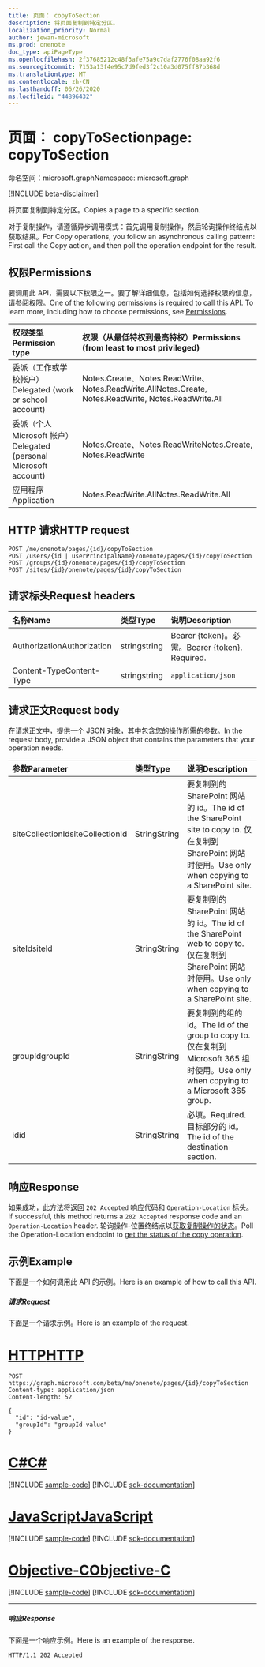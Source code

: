 ```yaml
---
title: 页面： copyToSection
description: 将页面复制到特定分区。
localization_priority: Normal
author: jewan-microsoft
ms.prod: onenote
doc_type: apiPageType
ms.openlocfilehash: 2f37685212c48f3afe75a9c7daf2776f08aa92f6
ms.sourcegitcommit: 7153a13f4e95c7d9fed3f2c10a3d075ff87b368d
ms.translationtype: MT
ms.contentlocale: zh-CN
ms.lasthandoff: 06/26/2020
ms.locfileid: "44896432"
---
```

# <a name="page-copytosection"></a><span data-ttu-id="1360c-103">页面： copyToSection</span><span class="sxs-lookup"><span data-stu-id="1360c-103">page: copyToSection</span></span>

<span data-ttu-id="1360c-104">命名空间：microsoft.graph</span><span class="sxs-lookup"><span data-stu-id="1360c-104">Namespace: microsoft.graph</span></span>

[!INCLUDE [beta-disclaimer](../../includes/beta-disclaimer.md)]

<span data-ttu-id="1360c-105">将页面复制到特定分区。</span><span class="sxs-lookup"><span data-stu-id="1360c-105">Copies a page to a specific section.</span></span>

<span data-ttu-id="1360c-106">对于复制操作，请遵循异步调用模式：首先调用复制操作，然后轮询操作终结点以获取结果。</span><span class="sxs-lookup"><span data-stu-id="1360c-106">For Copy operations, you follow an asynchronous calling pattern:  First call the Copy action, and then poll the operation endpoint for the result.</span></span>

## <a name="permissions"></a><span data-ttu-id="1360c-107">权限</span><span class="sxs-lookup"><span data-stu-id="1360c-107">Permissions</span></span>
<span data-ttu-id="1360c-p101">要调用此 API，需要以下权限之一。要了解详细信息，包括如何选择权限的信息，请参阅[权限](/graph/permissions-reference)。</span><span class="sxs-lookup"><span data-stu-id="1360c-p101">One of the following permissions is required to call this API. To learn more, including how to choose permissions, see [Permissions](/graph/permissions-reference).</span></span>

|<span data-ttu-id="1360c-110">权限类型</span><span class="sxs-lookup"><span data-stu-id="1360c-110">Permission type</span></span>      | <span data-ttu-id="1360c-111">权限（从最低特权到最高特权）</span><span class="sxs-lookup"><span data-stu-id="1360c-111">Permissions (from least to most privileged)</span></span>              |
|:--------------------|:---------------------------------------------------------|
|<span data-ttu-id="1360c-112">委派（工作或学校帐户）</span><span class="sxs-lookup"><span data-stu-id="1360c-112">Delegated (work or school account)</span></span> | <span data-ttu-id="1360c-113">Notes.Create、Notes.ReadWrite、Notes.ReadWrite.All</span><span class="sxs-lookup"><span data-stu-id="1360c-113">Notes.Create, Notes.ReadWrite, Notes.ReadWrite.All</span></span>    |
|<span data-ttu-id="1360c-114">委派（个人 Microsoft 帐户）</span><span class="sxs-lookup"><span data-stu-id="1360c-114">Delegated (personal Microsoft account)</span></span> | <span data-ttu-id="1360c-115">Notes.Create、Notes.ReadWrite</span><span class="sxs-lookup"><span data-stu-id="1360c-115">Notes.Create, Notes.ReadWrite</span></span>    |
|<span data-ttu-id="1360c-116">应用程序</span><span class="sxs-lookup"><span data-stu-id="1360c-116">Application</span></span> | <span data-ttu-id="1360c-117">Notes.ReadWrite.All</span><span class="sxs-lookup"><span data-stu-id="1360c-117">Notes.ReadWrite.All</span></span> |

## <a name="http-request"></a><span data-ttu-id="1360c-118">HTTP 请求</span><span class="sxs-lookup"><span data-stu-id="1360c-118">HTTP request</span></span>
<!-- { "blockType": "ignored" } -->
```http
POST /me/onenote/pages/{id}/copyToSection
POST /users/{id | userPrincipalName}/onenote/pages/{id}/copyToSection
POST /groups/{id}/onenote/pages/{id}/copyToSection
POST /sites/{id}/onenote/pages/{id}/copyToSection
```
## <a name="request-headers"></a><span data-ttu-id="1360c-119">请求标头</span><span class="sxs-lookup"><span data-stu-id="1360c-119">Request headers</span></span>
| <span data-ttu-id="1360c-120">名称</span><span class="sxs-lookup"><span data-stu-id="1360c-120">Name</span></span>       | <span data-ttu-id="1360c-121">类型</span><span class="sxs-lookup"><span data-stu-id="1360c-121">Type</span></span> | <span data-ttu-id="1360c-122">说明</span><span class="sxs-lookup"><span data-stu-id="1360c-122">Description</span></span>|
|:---------------|:--------|:----------|
| <span data-ttu-id="1360c-123">Authorization</span><span class="sxs-lookup"><span data-stu-id="1360c-123">Authorization</span></span>  | <span data-ttu-id="1360c-124">string</span><span class="sxs-lookup"><span data-stu-id="1360c-124">string</span></span>  | <span data-ttu-id="1360c-p102">Bearer {token}。必需。</span><span class="sxs-lookup"><span data-stu-id="1360c-p102">Bearer {token}. Required.</span></span> |
| <span data-ttu-id="1360c-127">Content-Type</span><span class="sxs-lookup"><span data-stu-id="1360c-127">Content-Type</span></span> | <span data-ttu-id="1360c-128">string</span><span class="sxs-lookup"><span data-stu-id="1360c-128">string</span></span> | `application/json` |

## <a name="request-body"></a><span data-ttu-id="1360c-129">请求正文</span><span class="sxs-lookup"><span data-stu-id="1360c-129">Request body</span></span>
<span data-ttu-id="1360c-130">在请求正文中，提供一个 JSON 对象，其中包含您的操作所需的参数。</span><span class="sxs-lookup"><span data-stu-id="1360c-130">In the request body, provide a JSON object that contains the parameters that your operation needs.</span></span>

| <span data-ttu-id="1360c-131">参数</span><span class="sxs-lookup"><span data-stu-id="1360c-131">Parameter</span></span>    | <span data-ttu-id="1360c-132">类型</span><span class="sxs-lookup"><span data-stu-id="1360c-132">Type</span></span>   |<span data-ttu-id="1360c-133">说明</span><span class="sxs-lookup"><span data-stu-id="1360c-133">Description</span></span>|
|:---------------|:--------|:----------|
|<span data-ttu-id="1360c-134">siteCollectionId</span><span class="sxs-lookup"><span data-stu-id="1360c-134">siteCollectionId</span></span>|<span data-ttu-id="1360c-135">String</span><span class="sxs-lookup"><span data-stu-id="1360c-135">String</span></span>|<span data-ttu-id="1360c-136">要复制到的 SharePoint 网站的 id。</span><span class="sxs-lookup"><span data-stu-id="1360c-136">The id of the SharePoint site to copy to.</span></span> <span data-ttu-id="1360c-137">仅在复制到 SharePoint 网站时使用。</span><span class="sxs-lookup"><span data-stu-id="1360c-137">Use only when copying to a SharePoint site.</span></span>|
|<span data-ttu-id="1360c-138">siteId</span><span class="sxs-lookup"><span data-stu-id="1360c-138">siteId</span></span>|<span data-ttu-id="1360c-139">String</span><span class="sxs-lookup"><span data-stu-id="1360c-139">String</span></span>|<span data-ttu-id="1360c-140">要复制到的 SharePoint 网站的 id。</span><span class="sxs-lookup"><span data-stu-id="1360c-140">The id of the SharePoint web to copy to.</span></span> <span data-ttu-id="1360c-141">仅在复制到 SharePoint 网站时使用。</span><span class="sxs-lookup"><span data-stu-id="1360c-141">Use only when copying to a SharePoint site.</span></span>|
|<span data-ttu-id="1360c-142">groupId</span><span class="sxs-lookup"><span data-stu-id="1360c-142">groupId</span></span>|<span data-ttu-id="1360c-143">String</span><span class="sxs-lookup"><span data-stu-id="1360c-143">String</span></span>|<span data-ttu-id="1360c-144">要复制到的组的 id。</span><span class="sxs-lookup"><span data-stu-id="1360c-144">The id of the group to copy to.</span></span> <span data-ttu-id="1360c-145">仅在复制到 Microsoft 365 组时使用。</span><span class="sxs-lookup"><span data-stu-id="1360c-145">Use only when copying to a Microsoft 365 group.</span></span>|
|<span data-ttu-id="1360c-146">id</span><span class="sxs-lookup"><span data-stu-id="1360c-146">id</span></span>|<span data-ttu-id="1360c-147">String</span><span class="sxs-lookup"><span data-stu-id="1360c-147">String</span></span>|<span data-ttu-id="1360c-148">必填。</span><span class="sxs-lookup"><span data-stu-id="1360c-148">Required.</span></span> <span data-ttu-id="1360c-149">目标部分的 id。</span><span class="sxs-lookup"><span data-stu-id="1360c-149">The id of the destination section.</span></span>|

## <a name="response"></a><span data-ttu-id="1360c-150">响应</span><span class="sxs-lookup"><span data-stu-id="1360c-150">Response</span></span>

<span data-ttu-id="1360c-151">如果成功，此方法将返回 `202 Accepted` 响应代码和 `Operation-Location` 标头。</span><span class="sxs-lookup"><span data-stu-id="1360c-151">If successful, this method returns a `202 Accepted` response code and an `Operation-Location` header.</span></span> <span data-ttu-id="1360c-152">轮询操作-位置终结点以[获取复制操作的状态](onenoteoperation-get.md)。</span><span class="sxs-lookup"><span data-stu-id="1360c-152">Poll the Operation-Location endpoint to [get the status of the copy operation](onenoteoperation-get.md).</span></span>

## <a name="example"></a><span data-ttu-id="1360c-153">示例</span><span class="sxs-lookup"><span data-stu-id="1360c-153">Example</span></span>
<span data-ttu-id="1360c-154">下面是一个如何调用此 API 的示例。</span><span class="sxs-lookup"><span data-stu-id="1360c-154">Here is an example of how to call this API.</span></span>
##### <a name="request"></a><span data-ttu-id="1360c-155">请求</span><span class="sxs-lookup"><span data-stu-id="1360c-155">Request</span></span>
<span data-ttu-id="1360c-156">下面是一个请求示例。</span><span class="sxs-lookup"><span data-stu-id="1360c-156">Here is an example of the request.</span></span>

# <a name="http"></a>[<span data-ttu-id="1360c-157">HTTP</span><span class="sxs-lookup"><span data-stu-id="1360c-157">HTTP</span></span>](#tab/http)
<!-- {
  "blockType": "request",
  "name": "page_copytosection"
}-->
```http
POST https://graph.microsoft.com/beta/me/onenote/pages/{id}/copyToSection
Content-type: application/json
Content-length: 52

{
  "id": "id-value",
  "groupId": "groupId-value"
}
```
# <a name="c"></a>[<span data-ttu-id="1360c-158">C#</span><span class="sxs-lookup"><span data-stu-id="1360c-158">C#</span></span>](#tab/csharp)
[!INCLUDE [sample-code](../includes/snippets/csharp/page-copytosection-csharp-snippets.md)]
[!INCLUDE [sdk-documentation](../includes/snippets/snippets-sdk-documentation-link.md)]

# <a name="javascript"></a>[<span data-ttu-id="1360c-159">JavaScript</span><span class="sxs-lookup"><span data-stu-id="1360c-159">JavaScript</span></span>](#tab/javascript)
[!INCLUDE [sample-code](../includes/snippets/javascript/page-copytosection-javascript-snippets.md)]
[!INCLUDE [sdk-documentation](../includes/snippets/snippets-sdk-documentation-link.md)]

# <a name="objective-c"></a>[<span data-ttu-id="1360c-160">Objective-C</span><span class="sxs-lookup"><span data-stu-id="1360c-160">Objective-C</span></span>](#tab/objc)
[!INCLUDE [sample-code](../includes/snippets/objc/page-copytosection-objc-snippets.md)]
[!INCLUDE [sdk-documentation](../includes/snippets/snippets-sdk-documentation-link.md)]

---


##### <a name="response"></a><span data-ttu-id="1360c-161">响应</span><span class="sxs-lookup"><span data-stu-id="1360c-161">Response</span></span>
<span data-ttu-id="1360c-162">下面是一个响应示例。</span><span class="sxs-lookup"><span data-stu-id="1360c-162">Here is an example of the response.</span></span>
<!-- {
  "blockType": "response",
  "truncated": true,
  "@odata.type": "microsoft.graph.onenoteOperation"
} -->
```http
HTTP/1.1 202 Accepted
```

<!-- uuid: 8fcb5dbc-d5aa-4681-8e31-b001d5168d79
2015-10-25 14:57:30 UTC -->
<!--
{
  "type": "#page.annotation",
  "description": "page: copyToSection",
  "keywords": "",
  "section": "documentation",
  "tocPath": "",
  "suppressions": [
  ]
}
-->
